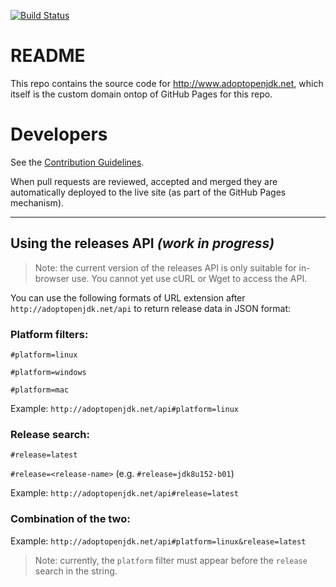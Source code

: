 [![Build Status](https://travis-ci.org/AdoptOpenJDK/openjdk-website.svg?branch=master)](https://travis-ci.org/AdoptOpenJDK/openjdk-website)
# README

This repo contains the source code for http://www.adoptopenjdk.net, which itself is the custom domain ontop of GitHub Pages for this repo.

# Developers

See the [Contribution Guidelines](CONTRIBUTING.md).

When pull requests are reviewed, accepted and merged they are automatically deployed to the live site (as part of the GitHub Pages mechanism).

---

## Using the releases API _(work in progress)_

> Note: the current version of the releases API is only suitable for in-browser use. You cannot yet use cURL or Wget to access the API.

You can use the following formats of URL extension after `http://adoptopenjdk.net/api` to return release data in JSON format:

### Platform filters:

`#platform=linux`

`#platform=windows`

`#platform=mac`

Example: `http://adoptopenjdk.net/api#platform=linux`

### Release search:

`#release=latest`

`#release=<release-name>` (e.g. `#release=jdk8u152-b01`)

Example: `http://adoptopenjdk.net/api#release=latest`

### Combination of the two:

Example: `http://adoptopenjdk.net/api#platform=linux&release=latest`

> Note: currently, the `platform` filter must appear before the `release` search in the string.
